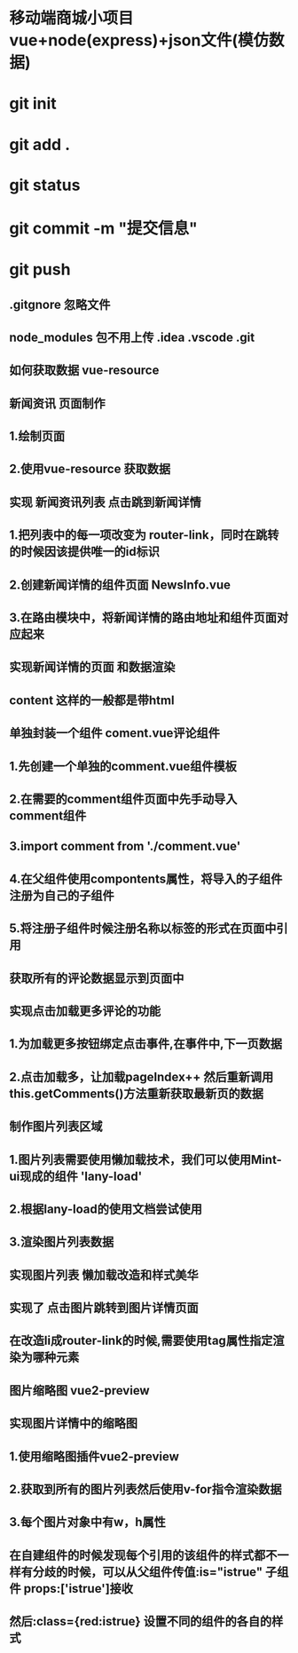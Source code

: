 # 移动端商城小项目 vue+node(express)+json文件(模仿数据)


# git init 
# git add . 
# git status 
# git commit -m "提交信息"
# 
# git push


## .gitgnore 忽略文件
##  node_modules 包不用上传  .idea .vscode .git
##  
##  
##  如何获取数据 vue-resource
##  
##  
##  新闻资讯 页面制作
##  1.绘制页面
##  2.使用vue-resource 获取数据
##  
##  实现 新闻资讯列表 点击跳到新闻详情 
##  1.把列表中的每一项改变为 router-link，同时在跳转的时候因该提供唯一的id标识
##  2.创建新闻详情的组件页面 NewsInfo.vue
##  3.在路由模块中，将新闻详情的路由地址和组件页面对应起来
##  
##  实现新闻详情的页面 和数据渲染
##  content 这样的一般都是带html
##  
##  
##  
##  单独封装一个组件 coment.vue评论组件
##  1.先创建一个单独的comment.vue组件模板
##  2.在需要的comment组件页面中先手动导入comment组件
##  3.import comment from './comment.vue'
##  4.在父组件使用compontents属性，将导入的子组件注册为自己的子组件
##  5.将注册子组件时候注册名称以标签的形式在页面中引用
##  
##  
##  
##  获取所有的评论数据显示到页面中
##  
##  实现点击加载更多评论的功能
##  
##  1.为加载更多按钮绑定点击事件,在事件中,下一页数据
##  2.点击加载多，让加载pageIndex++ 然后重新调用this.getComments()方法重新获取最新页的数据
##  
##  
##  制作图片列表区域
##  
##  1.图片列表需要使用懒加载技术，我们可以使用Mint-ui现成的组件 'lany-load'
##  2.根据lany-load的使用文档尝试使用
##  3.渲染图片列表数据
##  
##  
##  实现图片列表 懒加载改造和样式美华
##  实现了 点击图片跳转到图片详情页面
##  
##  在改造li成router-link的时候,需要使用tag属性指定渲染为哪种元素
##  
##  图片缩略图 vue2-preview [](https://www.npmjs.com/package/vue2-preview)
##  
##  
##  实现图片详情中的缩略图
##  1.使用缩略图插件vue2-preview
##  2.获取到所有的图片列表然后使用v-for指令渲染数据
##  3.每个图片对象中有w，h属性
##  
##  
##  在自建组件的时候发现每个引用的该组件的样式都不一样有分歧的时候，可以从父组件传值:is="istrue"  子组件 props:['istrue']接收
##  然后:class={red:istrue} 设置不同的组件的各自的样式
